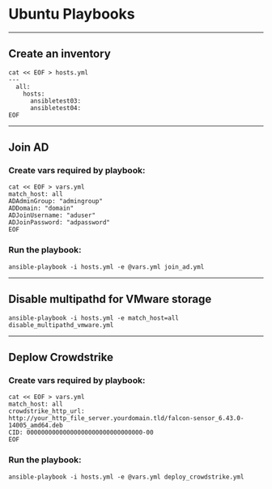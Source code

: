 # Ubuntu Playbooks
---
## Create an inventory

```
cat << EOF > hosts.yml
---
  all:
    hosts:
      ansibletest03:
      ansibletest04:
EOF
```
---
## Join AD

### Create vars required by playbook:
```
cat << EOF > vars.yml
match_host: all
ADAdminGroup: "admingroup"
ADDomain: "domain"
ADJoinUsername: "aduser"
ADJoinPassword: "adpassword"
EOF
```

### Run the playbook:
```
ansible-playbook -i hosts.yml -e @vars.yml join_ad.yml
```
---
## Disable multipathd for VMware storage
```
ansible-playbook -i hosts.yml -e match_host=all disable_multipathd_vmware.yml
```
---
## Deplow Crowdstrike

### Create vars required by playbook:
```
cat << EOF > vars.yml
match_host: all
crowdstrike_http_url: http://your_http_file_server.yourdomain.tld/falcon-sensor_6.43.0-14005_amd64.deb
CID: 00000000000000000000000000000000-00
EOF
```

### Run the playbook:
```
ansible-playbook -i hosts.yml -e @vars.yml deploy_crowdstrike.yml
```